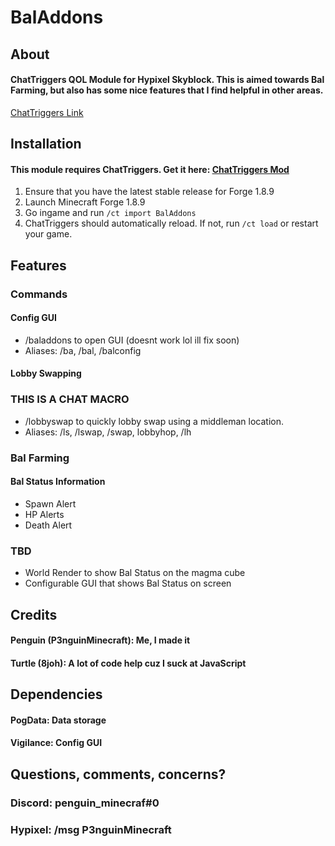 # BalAddons
## About
#### ChatTriggers QOL Module for Hypixel Skyblock. This is aimed towards Bal Farming, but also has some nice features that I find helpful in other areas. 
[ChatTriggers Link](https://www.chattriggers.com/modules/v/BalAddons)

## Installation
#### This module requires ChatTriggers. Get it here: **[ChatTriggers Mod](https://www.chattriggers.com/)**

1. Ensure that you have the latest stable release for Forge 1.8.9
2. Launch Minecraft Forge 1.8.9
3. Go ingame and run `/ct import BalAddons`
4. ChatTriggers should automatically reload. If not, run `/ct load` or restart your game.

## Features
### Commands

#### Config GUI
- /baladdons to open GUI (doesnt work lol ill fix soon)
- Aliases: /ba, /bal, /balconfig

#### Lobby Swapping
### THIS IS A CHAT MACRO
- /lobbyswap to quickly lobby swap using a middleman location. 
- Aliases: /ls, /lswap, /swap, lobbyhop, /lh


### Bal Farming
#### Bal Status Information
- Spawn Alert
- HP Alerts
- Death Alert


### TBD
- World Render to show Bal Status on the magma cube
- Configurable GUI that shows Bal Status on screen

## Credits
#### Penguin (P3nguinMinecraft): Me, I made it
#### Turtle (8joh): A lot of code help cuz I suck at JavaScript

## Dependencies
#### PogData: Data storage
#### Vigilance: Config GUI

## Questions, comments, concerns?
### Discord: penguin_minecraf#0
### Hypixel: /msg P3nguinMinecraft
